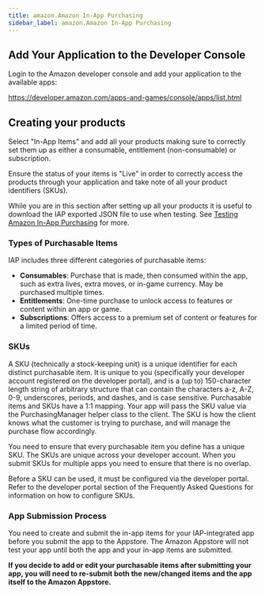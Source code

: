 ```yaml
---
title: amazon.Amazon In-App Purchasing
sidebar_label: amazon.Amazon In-App Purchasing
---
```


## Add Your Application to the Developer Console

Login to the Amazon developer console and add your application to the available apps:

https://developer.amazon.com/apps-and-games/console/apps/list.html



## Creating your products

Select "In-App Items" and add all your products making sure to correctly set them up as either a consumable, entitlement (non-consumable) or subscription. 

Ensure the status of your items is "Live" in order to correctly access the products through your application and take note of all your product identifiers (SKUs).

While you are in this section after setting up all your products it is useful to download the IAP exported JSON file to use when testing. See [Testing Amazon In-App Purchasing](testing-amazon-in-app-purchasing) for more.


### Types of Purchasable Items

IAP includes three different categories of purchasable items:

- **Consumables**: Purchase that is made, then consumed within the app, such as extra lives, extra moves, or in-game currency. May be purchased multiple times.
- **Entitlements**: One-time purchase to unlock access to features or content within an app or game.
- **Subscriptions**: Offers access to a premium set of content or features for a limited period of time.


### SKUs

A SKU (technically a stock-keeping unit) is a unique identifier for each distinct purchasable item. It is unique to you (specifically your developer account registered on the developer portal), and is a (up to) 150-character length string of arbitrary structure that can contain the characters a-z, A-Z, 0-9, underscores, periods, and dashes, and is case sensitive. Purchasable items and SKUs have a 1:1 mapping. Your app will pass the SKU value via the PurchasingManager helper class to the client. The SKU is how the client knows what the customer is trying to purchase, and will manage the purchase flow accordingly.

You need to ensure that every purchasable item you define has a unique SKU. The SKUs are unique across your developer account. When you submit SKUs for multiple apps you need to ensure that there is no overlap.

Before a SKU can be used, it must be configured via the developer portal. Refer to the developer portal section of the Frequently Asked Questions for information on how to configure SKUs.



### App Submission Process

You need to create and submit the in-app items for your IAP-integrated app before you submit the app to the Appstore. The Amazon Appstore will not test your app until both the app and your in-app items are submitted.

**If you decide to add or edit your purchasable items after submitting your app, you will need to re-submit both the new/changed items and the app itself to the Amazon Appstore.**










